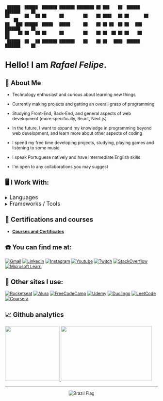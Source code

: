 

```

 ██████  ██████  ███████ ███████ ████████ ██ ███    ██  ██████  ███████     ██ 
██       ██   ██ ██      ██         ██    ██ ████   ██ ██       ██          ██ 
██   ███ ██████  █████   █████      ██    ██ ██ ██  ██ ██   ███ ███████     ██ 
██    ██ ██   ██ ██      ██         ██    ██ ██  ██ ██ ██    ██      ██    
 ██████  ██   ██ ███████ ███████    ██    ██ ██   ████  ██████  ███████     ██ 

```

# Hello! I am ***Rafael Felipe***.


## 📖 About Me

- Technology enthusiast and curious about learning new things

- Currently making projects and getting an overall grasp of programming

- Studying Front-End, Back-End, and general aspects of web development (more specifically, React, Next.js)

- In the future, I want to expand my knowledge in programming beyond web development, and learn more about other aspects of coding

- I spend my free time developing projects, studying, playing games and listening to some music

- I speak Portuguese natively and have intermediate English skills

- I'm open to any collaborations you may suggest


## 🖥️ I Work With:
<details>
  <summary><span style="font-size: 18px;">Languages</span></summary>

<br>

![HTML5](https://img.shields.io/badge/HTML5-E34F26?style=for-the-badge&logo=html5&logoColor=white)
![CSS3](https://img.shields.io/badge/CSS3-1572B6?style=for-the-badge&logo=css3&logoColor=white)
![Sass](https://img.shields.io/badge/Sass-000?style=for-the-badge&logo=sass)
![Javascript](https://img.shields.io/badge/JavaScript-F7DF1E?style=for-the-badge&logo=javascript&logoColor=black)
![Typescript](https://img.shields.io/badge/TypeScript-007ACC?style=for-the-badge&logo=typescript&logoColor=white)

</details>

<details>
<summary><span style="font-size: 18px;">Frameworks / Tools</span></summary>

<br>

![Next JS](https://img.shields.io/badge/Next-black?style=for-the-badge&logo=next.js&logoColor=white)
![React](https://img.shields.io/badge/React-20232A?style=for-the-badge&logo=react&logoColor=61DAFB)
![React Native](https://img.shields.io/badge/React_Native-20232A?style=for-the-badge&logo=react&logoColor=61DAFB)
![Tailwind CSS](https://img.shields.io/badge/Tailwind_CSS-38B2AC?style=for-the-badge&logo=tailwind-css&logoColor=white)
![Styled Components](https://img.shields.io/badge/styled--components-DB7093?style=for-the-badge&logo=styled-components&logoColor=white)
![Material UI](https://img.shields.io/badge/Material--UI-0081CB?style=for-the-badge&logo=material-ui&logoColor=white)
![Redux](https://img.shields.io/badge/Redux-593D88?style=for-the-badge&logo=redux&logoColor=white)
![React Router](https://img.shields.io/badge/React_Router-CA4245?style=for-the-badge&logo=react-router&logoColor=white)
![React Hook Form](https://img.shields.io/badge/React%20Hook%20Form-%23EC5990.svg?style=for-the-badge&logo=reacthookform&logoColor=white)
![React Query](https://img.shields.io/badge/-React%20Query-FF4154?style=for-the-badge&logo=react%20query&logoColor=white)

</details>

## 📖 Certifications and courses

- **[Courses and Certificates](./certifications.md)**

## ☎️ You can find me at:

[![Gmail](https://img.shields.io/badge/Gmail-D14836?style=for-the-badge&logo=gmail&logoColor=white)](mailto:rafaelfelipesoares192@gmail.com)
[![Linkedin](https://img.shields.io/badge/linkedin-%230077B5.svg?style=for-the-badge&logo=linkedin&logoColor=white)](https://www.linkedin.com/in/rafaelfelipesoares/)
[![Instagram](https://img.shields.io/badge/Instagram-E4405F?style=for-the-badge&logo=instagram&logoColor=white)](https://www.instagram.com/rafaelfelip/)
[![Youtube](https://img.shields.io/badge/YouTube-%23FF0000.svg?style=for-the-badge&logo=YouTube&logoColor=white)](https://www.youtube.com/@kincron)
[![Twitch](https://img.shields.io/badge/Twitch-9146FF?style=for-the-badge&logo=twitch&logoColor=white)](https://www.twitch.tv/kincron)
[![StackOverflow](https://img.shields.io/badge/Stack%20Overflow-FE7A16?style=for-the-badge&logo=Stack%20Overflow&logoColor=white)](https://stackoverflow.com/users/23568814/rafael-felipe)
[![Microsoft Learn](https://img.shields.io/badge/Microsoft%20Learn-003366?style=for-the-badge&logo=microsoft&logoColor=white)](https://learn.microsoft.com/pt-br/users/rafaelfelipesoares-1453/)


## 📱 Other sites I use:

[![Rocketseat](https://img.shields.io/badge/Rocketseat-%237159c1?style=for-the-badge)](https://app.rocketseat.com.br/me/rafael-felipe-soares-01363)
[![Alura](https://img.shields.io/badge/Alura-%23082951?style=for-the-badge)](https://cursos.alura.com.br/user/rafaelfelipesoares192)
[![FreeCodeCamp](https://img.shields.io/badge/freecodecamp-27273D?style=for-the-badge&logo=freecodecamp&logoColor=white)](https://www.freecodecamp.org/fcc4c2f2575-dc2a-49ee-b3f5-be9046c183cd)
[![Udemy](https://img.shields.io/badge/Udemy-EC5252?style=for-the-badge&logo=Udemy&logoColor=white)](https://www.udemy.com/user/rafael-felipe-soares-2/)
[![Duolingo](https://img.shields.io/badge/Duolingo-58CC02?style=for-the-badge&logo=Duolingo&logoColor=white)](https://www.duolingo.com/profile/RafaelFeli557407)
[![LeetCode](https://img.shields.io/badge/-LeetCode-FFA116?style=for-the-badge&logo=LeetCode&logoColor=black)](https://leetcode.com/Kincron/)
[![Coursera](https://img.shields.io/badge/Coursera-0056D2?style=for-the-badge&logo=Coursera&logoColor=white)](https://www.coursera.org/learner/rafael-felipe-soares)

## 📈 Github analytics

<p align="justify">
<a href="https://github.com/RafaelFeSoares">
  <img height="180em" src="https://github-readme-stats.vercel.app/api?username=RafaelFeSoares&show_icons=true&theme=github_dark&include_all_commits=true&count_private=true"/>
  <img height="180em" width="300em" src="https://github-readme-stats.vercel.app/api/top-langs/?username=RafaelFeSoares&layout=compact&langs_count=10&theme=github_dark"/>
</a>
</p>

---

<div align="center">
  <img src="https://raw.githubusercontent.com/stevenrskelton/flag-icon/master/png/225/country-4x3/br.png" alt="Brazil Flag">
</div>
